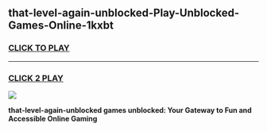 
## that-level-again-unblocked-Play-Unblocked-Games-Online-1kxbt
<h3>
<a href="https://premium76.site?title=that-level-again-unblocked&ref=25A">CLICK TO PLAY</a></h3>
<hr>

<h3>
<a href="https://premium76.site?title=that-level-again-unblocked&ref=25A">CLICK 2 PLAY</a>
  
</h3>

<a href="https://premium76.site?title=that-level-again-unblocked&ref=25A"><img src="https://clearcache.store/games.png"></a>


**that-level-again-unblocked games unblocked: Your Gateway to Fun and Accessible Online Gaming**
